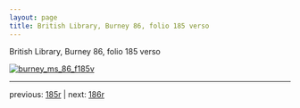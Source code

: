 ```yaml
---
layout: page
title: British Library, Burney 86, folio 185 verso
---
```


British Library, Burney 86, folio 185 verso

[![burney_ms_86_f185v](http://www.homermultitext.org/iipsrv?IIIF=/project/homer/pyramidal/deepzoom/bl/burney86imgs/v1/burney_ms_86_f185v.tif/full/800,/0/default.jpg)](http://www.homermultitext.org/ict2/?urn=urn:cite2:bl:burney86imgs.v1:burney_ms_86_f185v) 

---

previous:  [185r](../185r/) | next: [186r](../186r/)